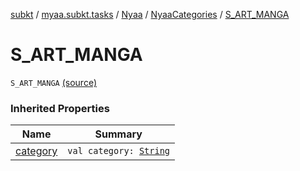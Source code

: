 [subkt](../../../index.md) / [myaa.subkt.tasks](../../index.md) / [Nyaa](../index.md) / [NyaaCategories](index.md) / [S_ART_MANGA](./-s_-a-r-t_-m-a-n-g-a.md)

# S_ART_MANGA

`S_ART_MANGA` [(source)](https://github.com/Myaamori/SubKt/blob/master/src/main/kotlin/myaa/subkt/tasks/tasks.kt#L780)

### Inherited Properties

| Name | Summary |
|---|---|
| [category](category.md) | `val category: `[`String`](https://kotlinlang.org/api/latest/jvm/stdlib/kotlin/-string/index.html) |
